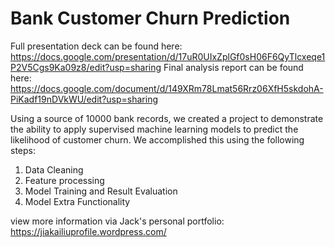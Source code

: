 # Bank Customer Churn Prediction
Full presentation deck can be found here:
https://docs.google.com/presentation/d/17uR0UIxZplGf0sH06F6QyTlcxeqe1P2V5Cgs9Ka09z8/edit?usp=sharing
Final analysis report can be found here:
https://docs.google.com/document/d/149XRm78Lmat56Rrz06XfH5skdohA-PiKadf19nDVkWU/edit?usp=sharing

Using a source of 10000 bank records, we created a project to demonstrate the ability to apply supervised machine learning models to predict the likelihood of customer churn. We accomplished this using the following steps:

1. Data Cleaning
2. Feature processing
3. Model Training and Result Evaluation
4. Model Extra Functionality

view more information via Jack's personal portfolio:
https://jiakailiuprofile.wordpress.com/